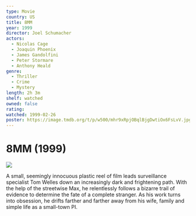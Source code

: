 ```yaml
---
type: Movie
country: US
title: 8MM
year: 1999
director: Joel Schumacher
actors:
  - Nicolas Cage
  - Joaquin Phoenix
  - James Gandolfini
  - Peter Stormare
  - Anthony Heald
genre:
  - Thriller
  - Crime
  - Mystery
length: 2h 3m
shelf: watched
owned: false
rating:
watched: 1999-02-26
poster: https://image.tmdb.org/t/p/w500/mhr9xRpjOBqlBjgDwtiOx6FsLvV.jpg
---
```


# 8MM (1999)

![](https://image.tmdb.org/t/p/w500/mhr9xRpjOBqlBjgDwtiOx6FsLvV.jpg)

A small, seemingly innocuous plastic reel of film leads surveillance specialist Tom Welles down an increasingly dark and frightening path. With the help of the streetwise Max, he relentlessly follows a bizarre trail of evidence to determine the fate of a complete stranger. As his work turns into obsession, he drifts farther and farther away from his wife, family and simple life as a small-town PI.